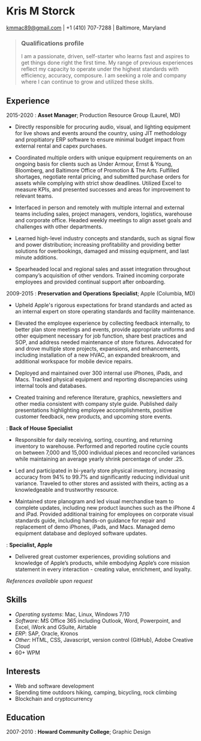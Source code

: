 Kris M Storck
=============

<kmmac89@gmail.com> | +1 (410) 707-7288 | Baltimore, Maryland

> ### Qualifications profile
> I am a passionate, driven, self-starter who learns fast and aspires to get 
> things done right the first time. My range of previous experiences reflect my 
> capacity to operate under the highest standards with efficiency, accuracy, 
> composure. I am seeking a role and company where I can continue to grow and 
> utilized these skills.

Experience
----------

2015-2020
:   **Asset Manager**; Production Resource Group (Laurel, MD)

- Directly responsible for procuring audio, visual, and lighting equipment for live shows and events around the country, using JIT methodology and propitiatory ERP software to ensure minimal budget impact from external rental and capex purchases.

- Coordinated multiple orders with unique equipment requirements on an ongoing basis for clients such as Under Armour, Ernst & Young, Bloomberg, and Baltimore Office of Promotion & The Arts. Fulfilled shortages, negotiate rental pricing, and submitted purchase orders for assets while complying with strict show deadlines. Utilized Excel to measure KPIs, and presented successes and areas for improvement to relevant teams.
    
- Interfaced in person and remotely with multiple internal and external teams including sales, project managers, vendors, logistics, warehouse and corporate office. Headed weekly meetings to align asset goals and challenges with other departments.
    
- Learned high-level industry concepts and standards, such as signal flow and power distribution; increasing profitability and providing better solutions for overbookings, damaged and missing equipment, and last minute additions.
    
- Spearheaded local and regional sales and asset integration throughout company’s acquisition of other vendors. Trained incoming corporate employees and provided continual support after onboarding. 

2009-2015
:   **Preservation and Operations Specialist**; Apple (Columbia, MD)

- Upheld Apple's rigorous expectations for brand standards and acted as an internal expert on store operating standards and facility maintenance.
    
- Elevated the employee experience by collecting feedback internally, to better plan store meetings and events, provide appropriate uniforms and other equipment necessary for job function, share best practices and SOP, and address needed maintenance of store fixtures. Advocated for and drove multiple store projects, expansions, and enhancements, including installation of a new HVAC, an expanded breakroom, and additional workspace for mobile device repairs. 
    
- Deployed and maintained over 300 internal use iPhones, iPads, and Macs.  Tracked physical equipment and reporting discrepancies using internal tools and databases. 
    
- Created training and reference literature, graphics, newsletters and other media consistent with company style guide. Published daily presentations highlighting employee accomplishments, positive customer feedback, new products, and upcoming store events.

:	**Back of House Specialist**

- Responsible for daily receiving, sorting, counting, and returning inventory to warehouse. Performed and reported routine cycle counts on between 7,000 and 15,000 individual pieces and reconciled variances while maintaining an average yearly shrink percentage of under .25. 

- Led and participated in bi-yearly store physical inventory, increasing accuracy from 94% to 99.7% and significantly reducing individual unit variance. Traveled to other stores and assisted with theirs, acting as a knowledgeable and trustworthy resource.

- Maintained store planogram and led visual merchandise team to complete updates, including new product launches such as the iPhone 4 and iPad. Provided additional training for employees on corporate visual standards guide, including hands-on guidance for repair and replacement of demo iPhones, iPads, and Macs. Managed demo equipment database and deployed software updates. 

:	**Specialist, Apple**

- Delivered great customer experiences, providing solutions and knowledge of Apple’s products, while embodying Apple’s core mission statement in every interaction - creating value, enrichment, and loyalty.

*References available upon request*

Skills 
------

* *Operating systems*: Mac, Linux, Windows 7/10
* *Software*: MS Office 365 including Outlook, Word, Powerpoint, and Excel, iWork and GSuite, Airtable
* *ERP*: SAP, Oracle, Kronos
* *Other*: HTML, CSS, Javascript, version control (GitHub), Adobe Creative Cloud
* 60+ WPM

Interests
---------

* Web and software development
* Spending time outdoors hiking, camping, bicycling, rock climbing
* Blockchain and cryptocurrency

Education
---------

2007-2010
:	**Howard Community College**; Graphic Design






